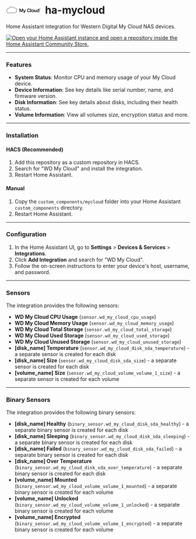 # <img src="images/logo_WDMyCloud_2_1.png" alt="WD My Cloud App Icon" width="100"> ha-mycloud

Home Assistant integration for Western Digital My Cloud NAS devices.

[![Open your Home Assistant instance and open a repository inside the Home Assistant Community Store.](https://my.home-assistant.io/badges/hacs_repository.svg)](https://my.home-assistant.io/redirect/hacs_repository/?owner=J-shw&repository=ha-mycloud&category=Integration)

---

### Features
- **System Status**: Monitor CPU and memory usage of your My Cloud device.
- **Device Information**: See key details like serial number, name, and firmware version.
- **Disk Information**: See key details about disks, including their health status.
- **Volume Information**: View all volumes size, encryption status and more.


---

### Installation

#### HACS (Recommended)
1. Add this repository as a custom repository in HACS.
2. Search for "WD My Cloud" and install the integration.
3. Restart Home Assistant.

#### Manual
1. Copy the `custom_components/mycloud` folder into your Home Assistant `custom_components` directory.
2. Restart Home Assistant.

---

### Configuration
1. In the Home Assistant UI, go to **Settings** > **Devices & Services** > **Integrations**.
2. Click **Add Integration** and search for "WD My Cloud".
3. Follow the on-screen instructions to enter your device's host, username, and password.

---

### Sensors
The integration provides the following sensors:
- **WD My Cloud CPU Usage** (`sensor.wd_my_cloud_cpu_usage`)
- **WD My Cloud Memory Usage** (`sensor.wd_my_cloud_memory_usage`)
- **WD My Cloud Total Storage** (`sensor.wd_my_cloud_total_storage`)
- **WD My Cloud Used Storage** (`sensor.wd_my_cloud_used_storage`)
- **WD My Cloud Unused Storage** (`sensor.wd_my_cloud_unused_storage`)
- **[disk_name] Temperature** (`sensor.wd_my_cloud_disk_sda_temperature`) - a separate sensor is created for each disk
- **[disk_name] Size** (`sensor.wd_my_cloud_disk_sda_size`) - a separate sensor is created for each disk
- **[volume_name] Size** (`sensor.wd_my_cloud_volume_volume_1_size`) - a separate sensor is created for each volume

***

### Binary Sensors
The integration provides the following binary sensors:
- **[disk_name] Healthy** (`binary_sensor.wd_my_cloud_disk_sda_healthy`) - a separate binary sensor is created for each disk
- **[disk_name] Sleeping** (`binary_sensor.wd_my_cloud_disk_sda_sleeping`) - a separate binary sensor is created for each disk
- **[disk_name] Failed** (`binary_sensor.wd_my_cloud_disk_sda_failed`) - a separate binary sensor is created for each disk
- **[disk_name] Over Temperature** (`binary_sensor.wd_my_cloud_disk_sda_over_temperature`) - a separate binary sensor is created for each disk
- **[volume_name] Mounted** (`binary_sensor.wd_my_cloud_volume_volume_1_mounted`) - a separate binary sensor is created for each volume
- **[volume_name] Unlocked** (`binary_sensor.wd_my_cloud_volume_volume_1_unlocked`) - a separate binary sensor is created for each volume
- **[volume_name] Encrypted** (`binary_sensor.wd_my_cloud_volume_volume_1_encrypted`) - a separate binary sensor is created for each volume